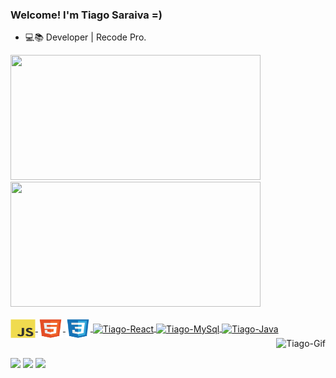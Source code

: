 ### Welcome! I'm Tiago Saraiva =)

- 💻📚  Developer | Recode Pro.
<div>
  <a href="https://github.com/tiagosaraivadev">
  <img height="200px" width="400px"src="https://github-readme-stats.vercel.app/api?username=tiagosaraivadev&show_icons=true&theme=midnight-purple&include_all_commits=true&count_private=true"/>
  <img height="200px" width="400px" src="https://github-readme-stats.vercel.app/api/top-langs/?username=tiagosaraivadev&layout=compact&langs_count=7&theme=midnight-purple"/>
</div>
  <div style="display: inline_block"><br>
  <img align="center" alt="Tiago-Js" height="30" width="40" src="https://raw.githubusercontent.com/devicons/devicon/00f02ef57fb7601fd1ddcc2fe6fe670fef3ae3e4/icons/javascript/javascript-original.svg">
  <img align="center" alt="Tiago-Html" height="30" width="40" src="https://raw.githubusercontent.com/devicons/devicon/00f02ef57fb7601fd1ddcc2fe6fe670fef3ae3e4/icons/html5/html5-original.svg">
  <img align="center" alt="Tiago-Css" height="30" width="40" src="https://raw.githubusercontent.com/devicons/devicon/00f02ef57fb7601fd1ddcc2fe6fe670fef3ae3e4/icons/css3/css3-original.svg">
     <img align="center" alt="Tiago-React" height="30" width="40" src="https://cdn.jsdelivr.net/gh/devicons/devicon/icons/react/react-original.svg">
     <img align="center" alt="Tiago-MySql" height="30" width="40" src="https://cdn.jsdelivr.net/gh/devicons/devicon/icons/mysql/mysql-original-wordmark.svg" />  
     <img align="center" alt="Tiago-Java" height="30" width="40" src="https://cdn.jsdelivr.net/gh/devicons/devicon/icons/java/java-plain.svg" />
  </div>
    <img align="right" alt="Tiago-Gif" src="https://cdn.discordapp.com/attachments/880199164611407953/880275960887382036/picasion.com_9e01dcd93fe6607ac1e73334ae178cbf.gif"> 
   
    
  
  ##
 
<div> 
  <a href="https://api.whatsapp.com/send?phone=5531989576551" target="_blank"><img align="center" src="https://img.shields.io/badge/WhatsApp-25D366?style=for-the-badge&logo=whatsapp&logoColor=white" target="_blank"></a>
   <a href="https://www.linkedin.com/in/tiago-saraiva1" target="_blank"><img align="center" src="https://img.shields.io/badge/-LinkedIn-%230077B5?style=for-the-badge&logo=linkedin&logoColor=white" target="_blank"></a> 
  <a href="https://www.instagram.com/_tiagosaraiva_" target="_blank"><img align="center" src="https://img.shields.io/badge/-Instagram-%23E4405F?style=for-the-badge&logo=instagram&logoColor=white" target="_blank"></a>
</div>



